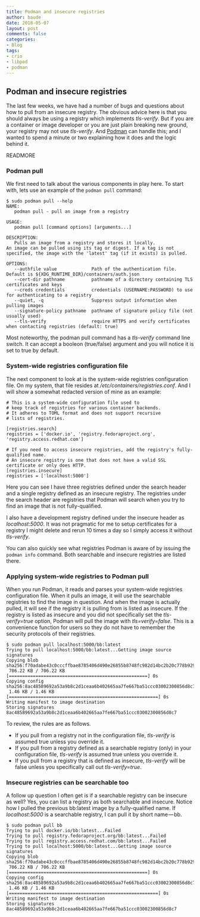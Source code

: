 ```yaml
---
title: Podman and insecure registries
author: baude
date: 2018-05-07
layout: post
comments: false
categories:
- Blog
tags:
- crio
- libpod
- podman
---
```


## Podman and insecure registries
The last few weeks, we have had a number of bugs and questions about how to pull from an insecure registry. The obvious advice here is that you should always be using a registry which implements _tls-verify_. But if you are a container or image developer or you are just plain breaking new ground, your registry may not use _tls-verify_. And [Podman](https://github.com/projectatomic/libpod/) can handle this; and I wanted to spend a minute or two explaining how it does and the logic behind it.

READMORE

### Podman pull

We first need to talk about the various components in play here. To start with, lets use an example of the `podman pull` command:

```
$ sudo podman pull --help
NAME:
   podman pull - pull an image from a registry

USAGE:
   podman pull [command options] [arguments...]

DESCRIPTION:
   Pulls an image from a registry and stores it locally.
An image can be pulled using its tag or digest. If a tag is not
specified, the image with the 'latest' tag (if it exists) is pulled.

OPTIONS:
   --authfile value             Path of the authentication file. Default is ${XDG_RUNTIME_DIR}/containers/auth.json
   --cert-dir pathname          pathname of a directory containing TLS certificates and keys
   --creds credentials          credentials (USERNAME:PASSWORD) to use for authenticating to a registry
   --quiet, -q                  Suppress output information when pulling images
   --signature-policy pathname  pathname of signature policy file (not usually used)
   --tls-verify                 require HTTPS and verify certificates when contacting registries (default: true)
```

Most noteworthy, the podman pull command has a _tls-verify_ command line switch. It can accept a booleon (true/false) argument and you will notice it is set to true by default.

### System-wide registries configuration file

The next component to look at is the system-wide registries configuration file. On my system, that file resides at _/etc/containers/registries.conf_. And I will show a somewhat redacted version of mine as an example:

```
# This is a system-wide configuration file used to
# keep track of registries for various container backends.
# It adheres to TOML format and does not support recursive
# lists of registries.

[registries.search]
registries = ['docker.io', 'registry.fedoraproject.org', 'registry.access.redhat.com']

# If you need to access insecure registries, add the registry's fully-qualified name.
# An insecure registry is one that does not have a valid SSL certificate or only does HTTP.
[registries.insecure]
registries = ['localhost:5000']
```

Here you can see I have three registries defined under the search header and a single registry defined as an insecure registry. The registries under the search header are registries that Podman will search when you try to find an image that is not fully-qualified.

I also have a development registry defined under the insecure header as _localhost:5000_. It was not pragmatic for me to setup certificates for a registry I might delete and rerun 10 times a day so I simply access it without _tls-verify_.

You can also quickly see what registries Podman is aware of by issuing the `podman info` command. Both searchable and insecure registries are listed there.

### Applying system-wide registries to Podman pull

When you run Podman, it reads and parses your system-wide registries configuration file. When it pulls an image, it will use the searchable registries to find the image in question. And when the image is actually pulled, it will see if the registry it is pulling from is listed as insecure. If the registry is listed as insecure and you did not specifically set the _tls-verify=true_ option, Podman will pull the image with _tls=verify=false_. This is a convenience function for users so they do not have to remember the security protocols of their registries.

```
$ sudo podman pull localhost:5000/bb:latest
Trying to pull localhost:5000/bb:latest...Getting image source signatures
Copying blob sha256:f70adabe43c0cccffbae8785406d490e26855b8748fc982d14bc2b20c778b929
 706.22 KB / 706.22 KB [====================================================] 0s
Copying config sha256:8ac48589692a53a9b8c2d1ceaa6b402665aa7fe667ba51ccc03002300856d8c7
 1.46 KB / 1.46 KB [========================================================] 0s
Writing manifest to image destination
Storing signatures
8ac48589692a53a9b8c2d1ceaa6b402665aa7fe667ba51ccc03002300856d8c7
```

To review, the rules are as follows.

* If you pull from a registry not in the configuration file, _tls-verify_ is assumed true unless you override it.
* If you pull from a registry defined as a searchable registry (only) in your configuration file, _tls-verify_ is assumed true unless you override it.
* If you pull from a registry that is defined as insecure, _tls-verify_ will be false unless you specifically call out _tls-verify=true_.

### Insecure registries can be searchable too

A follow up question I often get is if a searchable registry can be insecure as well? Yes, you can list a registry as both searchable and insecure. Notice how I pulled the previous bb:latest image by a fully-qualified name. If _localhost:5000_ is a searchable registry, I can pull it by short name — bb.

```
$ sudo podman pull bb
Trying to pull docker.io/bb:latest...Failed
Trying to pull registry.fedoraproject.org/bb:latest...Failed
Trying to pull registry.access.redhat.com/bb:latest...Failed
Trying to pull localhost:5000/bb:latest...Getting image source signatures
Copying blob sha256:f70adabe43c0cccffbae8785406d490e26855b8748fc982d14bc2b20c778b929
 706.22 KB / 706.22 KB [====================================================] 0s
Copying config sha256:8ac48589692a53a9b8c2d1ceaa6b402665aa7fe667ba51ccc03002300856d8c7
 1.46 KB / 1.46 KB [========================================================] 0s
Writing manifest to image destination
Storing signatures
8ac48589692a53a9b8c2d1ceaa6b402665aa7fe667ba51ccc03002300856d8c7
```
